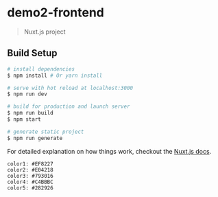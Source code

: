 # demo2-frontend

> Nuxt.js project

## Build Setup

``` bash
# install dependencies
$ npm install # Or yarn install

# serve with hot reload at localhost:3000
$ npm run dev

# build for production and launch server
$ npm run build
$ npm start

# generate static project
$ npm run generate
```

For detailed explanation on how things work, checkout the [Nuxt.js docs](https://github.com/nuxt/nuxt.js).

    color1: #EF8227
    color2: #E04218
    color3: #793016
    color4: #C4BBBC
    color5: #282926
